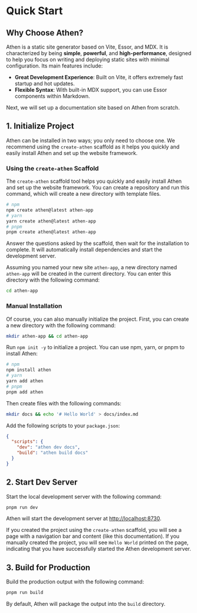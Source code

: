 # Quick Start

## Why Choose Athen?

Athen is a static site generator based on Vite, Essor, and MDX. It is characterized by being **simple**, **powerful**, and **high-performance**, designed to help you focus on writing and deploying static sites with minimal configuration. Its main features include:

- **Great Development Experience**: Built on Vite, it offers extremely fast startup and hot updates.
- **Flexible Syntax**: With built-in MDX support, you can use Essor components within Markdown.

Next, we will set up a documentation site based on Athen from scratch.

## 1. Initialize Project

Athen can be installed in two ways; you only need to choose one. We recommend using the `create-athen` scaffold as it helps you quickly and easily install Athen and set up the website framework.

### Using the `create-athen` Scaffold

The `create-athen` scaffold tool helps you quickly and easily install Athen and set up the website framework. You can create a repository and run this command, which will create a new directory with template files.

```bash
# npm
npm create athen@latest athen-app
# yarn
yarn create athen@latest athen-app
# pnpm
pnpm create athen@latest athen-app
```

Answer the questions asked by the scaffold, then wait for the installation to complete. It will automatically install dependencies and start the development server.

Assuming you named your new site `athen-app`, a new directory named `athen-app` will be created in the current directory. You can enter this directory with the following command:

```bash
cd athen-app
```

### Manual Installation

Of course, you can also manually initialize the project. First, you can create a new directory with the following command:

```bash
mkdir athen-app && cd athen-app
```

Run `npm init -y` to initialize a project. You can use npm, yarn, or pnpm to install Athen:

```bash
# npm
npm install athen
# yarn
yarn add athen
# pnpm
pnpm add athen
```

Then create files with the following commands:

```bash
mkdir docs && echo '# Hello World' > docs/index.md
```

Add the following scripts to your `package.json`:

```json
{
  "scripts": {
    "dev": "athen dev docs",
    "build": "athen build docs"
  }
}
```

## 2. Start Dev Server

Start the local development server with the following command:

```bash
pnpm run dev
```

Athen will start the development server at <http://localhost:8730>.

If you created the project using the `create-athen` scaffold, you will see a page with a navigation bar and content (like this documentation). If you manually created the project, you will see `Hello World` printed on the page, indicating that you have successfully started the Athen development server.

## 3. Build for Production

Build the production output with the following command:

```bash
pnpm run build
```

By default, Athen will package the output into the `build` directory.

